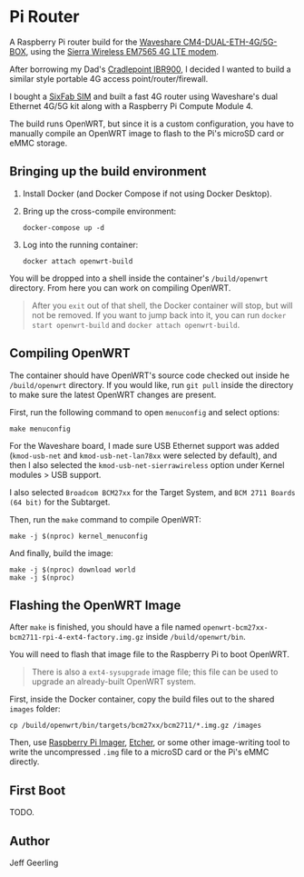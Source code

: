 # Pi Router

A Raspberry Pi router build for the [Waveshare CM4-DUAL-ETH-4G/5G-BOX](https://pipci.jeffgeerling.com/boards_cm/waveshare-dual-gb-ethernet-5g-4g-base-board.html), using the [Sierra Wireless EM7565 4G LTE modem](https://pipci.jeffgeerling.com/cards_network/sierra-wireless-em7565.html).

After borrowing my Dad's [Cradlepoint IBR900](https://cradlepoint.com/products/endpoints/#filter=.use_case_router_firewalls), I decided I wanted to build a similar style portable 4G access point/router/firewall.

I bought a [SixFab SIM](https://sixfab.com/sim/) and built a fast 4G router using Waveshare's dual Ethernet 4G/5G kit along with a Raspberry Pi Compute Module 4.

The build runs OpenWRT, but since it is a custom configuration, you have to manually compile an OpenWRT image to flash to the Pi's microSD card or eMMC storage.

## Bringing up the build environment

  1. Install Docker (and Docker Compose if not using Docker Desktop).
  1. Bring up the cross-compile environment:

     ```
     docker-compose up -d
     ```

  1. Log into the running container:

     ```
     docker attach openwrt-build
     ```

You will be dropped into a shell inside the container's `/build/openwrt` directory. From here you can work on compiling OpenWRT.

> After you `exit` out of that shell, the Docker container will stop, but will not be removed. If you want to jump back into it, you can run `docker start openwrt-build` and `docker attach openwrt-build`.

## Compiling OpenWRT

The container should have OpenWRT's source code checked out inside he `/build/openwrt` directory. If you would like, run `git pull` inside the directory to make sure the latest OpenWRT changes are present.

First, run the following command to open `menuconfig` and select options:

```
make menuconfig
```

For the Waveshare board, I made sure USB Ethernet support was added (`kmod-usb-net` and `kmod-usb-net-lan78xx` were selected by default), and then I also selected the `kmod-usb-net-sierrawireless` option under Kernel modules > USB support.

I also selected `Broadcom BCM27xx` for the Target System, and `BCM 2711 Boards (64 bit)` for the Subtarget.

Then, run the `make` command to compile OpenWRT:

```
make -j $(nproc) kernel_menuconfig
```

And finally, build the image:

```
make -j $(nproc) download world
make -j $(nproc)
```

## Flashing the OpenWRT Image

After `make` is finished, you should have a file named `openwrt-bcm27xx-bcm2711-rpi-4-ext4-factory.img.gz` inside `/build/openwrt/bin`.

You will need to flash that image file to the Raspberry Pi to boot OpenWRT.

> There is also a `ext4-sysupgrade` image file; this file can be used to upgrade an already-built OpenWRT system.

First, inside the Docker container, copy the build files out to the shared `images` folder:

```
cp /build/openwrt/bin/targets/bcm27xx/bcm2711/*.img.gz /images
```

Then, use [Raspberry Pi Imager](https://www.raspberrypi.com/software/), [Etcher](https://www.balena.io/etcher/), or some other image-writing tool to write the uncompressed `.img` file to a microSD card or the Pi's eMMC directly.

## First Boot

TODO.

## Author

Jeff Geerling
